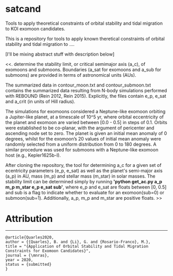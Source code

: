 # satcand
Tools to apply theoretical constraints of orbital stability and tidal migration to KOI exomoon candidates.  

This is a repository for tools to apply known theretical constraints of orbital stability and tidal migration to .... 

[I'll be mixing abstract stuff with description below]


<<.  determine the stability limit, or critical semimajor axis (a_c), of exomoons and submoons. Boundaries (a_sat for exomoons and a_sub for submoons) are provided in terms of astronomical units (AUs). 

The summarized data in contour_moon.txt and contour_submoon.txt contains the summarized data resulting from N-body simulations performed with REBOUND (Rein 2012, Rein 2015). Explicitly, the files contain e_p, e_sat and a_crit (in units of Hill radius). 

The simulations for exomoons considered a Neptune-like exomoon orbiting a Jupiter-like planet, at a timescale of 10^5 yr, where orbital eccentricity of the planet and exomoon are varied between [0.0 - 0.5] in steps of 0.1. Orbits were established to be co-planar, with the argument of pericenter and ascending node set to zero. The planet is given an initial mean anomaly of 0 degrees, whilst for the exomoon’s 20 values of initial mean anomaly were randomly selected from a uniform distribution from 0 to 180 degrees. A similar procedure was used for submoons with a Neptune-like exomoon host (e.g., Kepler1625b-I). 

After cloning the repository, the tool for determining a_c for a given set of ecentricity parameters (e_p, e_sat) as well as the planet's semi-major axis (a_p) in AU, mass (m_p) and stellar mass (m_star) in solar masses. The stability limit can be determined simply by running **'python get_ac.py a_p m_p m_star e_p e_sat sub'**, where e_p and e_sat are floats between [0, 0.5] and sub is a flag to indicate whether to evaluate for an exomoon(sub=0) or submoon(sub=1). Additionally, a_p, m_p and m_star are positive floats.   >>



# Attribution
---------------
```
@article{Quarles2020,
author = {{Quarles}, B. and {Li}, G. and {Rosario-Franco}, M.},
title = "{Application of Orbital Stability and Tidal Migration Constraints for Exomoon Candidates}",
journal = {\mnras},
year = 2020,
status = {submitted}
}
```
